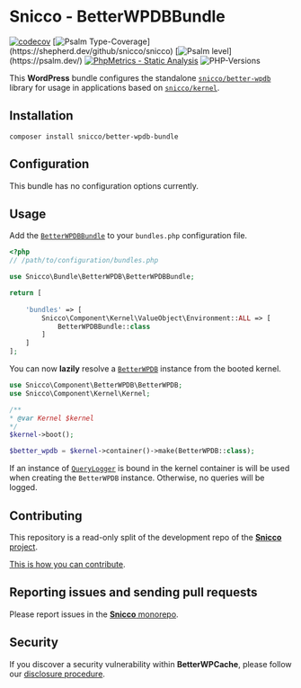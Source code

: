 # Snicco - BetterWPDBBundle

[![codecov](https://img.shields.io/badge/Coverage-100%25-success
)](https://codecov.io/gh/sniccowp/sniccowp)
[![Psalm Type-Coverage](https://shepherd.dev/github/snicco/snicco/coverage.svg?)](https://shepherd.dev/github/snicco/snicco)
[![Psalm level](https://shepherd.dev/github/snicco/snicco/level.svg?)](https://psalm.dev/)
[![PhpMetrics - Static Analysis](https://img.shields.io/badge/PhpMetrics-Static_Analysis-2ea44f)](https://snicco.github.io/snicco/phpmetrics/BetterWPDBBundle/index.html)
![PHP-Versions](https://img.shields.io/badge/PHP-%5E7.4%7C%5E8.0%7C%5E8.1-blue)

This **WordPress** bundle configures the standalone [`snicco/better-wpdb`](https://github.com/snicco/better-wpdb) library for usage in applications based on [`snicco/kernel`](https://github.com/snicco/kernel).

## Installation

```shell
composer install snicco/better-wpdb-bundle
```

## Configuration

This bundle has no configuration options currently.

## Usage

Add the [`BetterWPDBBundle`](src/BetterWPDBBundle.php) to your `bundles.php` configuration file.

```php
<?php
// /path/to/configuration/bundles.php

use Snicco\Bundle\BetterWPDB\BetterWPDBBundle;

return [
    
    'bundles' => [
        Snicco\Component\Kernel\ValueObject\Environment::ALL => [
            BetterWPDBBundle::class
        ]   
    ]   
];

```

You can now **lazily** resolve a [`BetterWPDB`](https://github.com/snicco/better-wpdb) instance from the booted kernel.

```php
use Snicco\Component\BetterWPDB\BetterWPDB;
use Snicco\Component\Kernel\Kernel;

/**
* @var Kernel $kernel
*/
$kernel->boot();

$better_wpdb = $kernel->container()->make(BetterWPDB::class);
```

If an instance of [`QueryLogger`](https://github.com/snicco/better-wpdb#logging) is bound in the kernel container is will be used when creating the `BetterWPDB` instance.
Otherwise, no queries will be logged.

## Contributing

This repository is a read-only split of the development repo of the [**Snicco** project](https://github.com/snicco/snicco).

[This is how you can contribute](https://github.com/snicco/snicco/blob/master/CONTRIBUTING.md).

## Reporting issues and sending pull requests

Please report issues in the
[**Snicco** monorepo](https://github.com/snicco/snicco/blob/master/CONTRIBUTING.md##using-the-issue-tracker).

## Security

If you discover a security vulnerability within **BetterWPCache**, please follow
our [disclosure procedure](https://github.com/snicco/snicco/blob/master/SECURITY.md).
